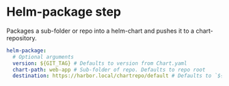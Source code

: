 # Helm-package step

Packages a sub-folder or repo into a helm-chart and pushes it to a
chart-repository.

```yaml
helm-package:
  # Optional arguments
  version: ${GIT_TAG} # Defaults to version from Chart.yaml
  chart-path: web-app # Sub-folder of repo. Defaults to repo root
  destination: https://harbor.local/chartrepo/default # Defaults to `${CHART_REPO}/${REPO_GROUP}`
```
